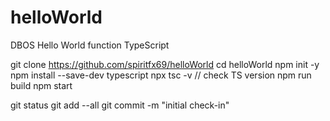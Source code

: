 # helloWorld
DBOS Hello World function
TypeScript

git clone https://github.com/spiritfx69/helloWorld
cd helloWorld
npm init -y
npm install --save-dev typescript
npx tsc -v                                                 // check TS version
npm run build
npm start

git status
git add --all
git commit -m "initial check-in"
